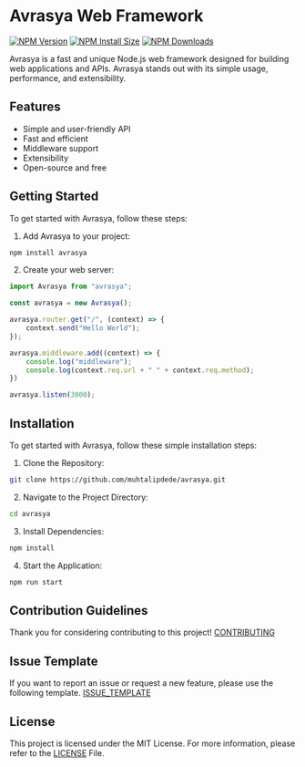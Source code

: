 # Avrasya Web Framework

  [![NPM Version][npm-version-image]][npm-url]
  [![NPM Install Size][npm-install-size-image]][npm-install-size-url]
  [![NPM Downloads][npm-downloads-image]][npm-downloads-url]

Avrasya is a fast and unique Node.js web framework designed for building web applications and APIs. Avrasya stands out with its simple usage, performance, and extensibility.

## Features

- Simple and user-friendly API
- Fast and efficient
- Middleware support
- Extensibility
- Open-source and free


## Getting Started

To get started with Avrasya, follow these steps:

1. Add Avrasya to your project:

```bash
npm install avrasya
```

2. Create your web server:

```typescript
import Avrasya from "avrasya";

const avrasya = new Avrasya();

avrasya.router.get("/", (context) => {
    context.send("Hello World");
});

avrasya.middleware.add((context) => {
    console.log("middleware");
    console.log(context.req.url + " " + context.req.method);
})

avrasya.listen(3000);
```

## Installation

To get started with Avrasya, follow these simple installation steps:

1. Clone the Repository:
```bash
git clone https://github.com/muhtalipdede/avrasya.git
```

2. Navigate to the Project Directory:
```bash
cd avrasya
```

3. Install Dependencies:
```bash
npm install
```

4. Start the Application:
```bash
npm run start
```

## Contribution Guidelines

Thank you for considering contributing to this project! [CONTRIBUTING](/CONTRIBUTING.md)

## Issue Template

If you want to report an issue or request a new feature, please use the following template. [ISSUE_TEMPLATE](/.github/ISSUE_TEMPLATE.md)


## License

This project is licensed under the MIT License. For more information, please refer to the [LICENSE](/LICENSE) File.

[npm-downloads-image]: https://badgen.net/npm/dm/avrasya
[npm-downloads-url]: https://npmcharts.com/compare/avrasya?minimal=true
[npm-install-size-image]: https://badgen.net/packagephobia/install/avrasya
[npm-install-size-url]: https://packagephobia.com/result?p=avrasya
[npm-url]: https://npmjs.org/package/avrasya
[npm-version-image]: https://badgen.net/npm/v/avrasya